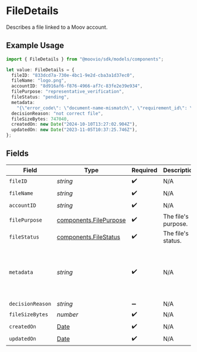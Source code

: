 # FileDetails

Describes a file linked to a Moov account.

## Example Usage

```typescript
import { FileDetails } from "@moovio/sdk/models/components";

let value: FileDetails = {
  fileID: "833dcd7a-730e-4bc1-9e2d-cba3a1d37ec0",
  fileName: "logo.png",
  accountID: "8d916af6-f876-4966-af7c-83fe2e39e934",
  filePurpose: "representative_verification",
  fileStatus: "pending",
  metadata:
    "{\"error_code\": \"document-name-mismatch\", \"requirement_id\": \"document.individual.verification\", \"representative_id\": \"c63ab175-251d-497e-a267-7346d087e180\", \"comment\": \"testing comment\"",
  decisionReason: "not correct file",
  fileSizeBytes: 747040,
  createdOn: new Date("2024-10-10T13:27:02.904Z"),
  updatedOn: new Date("2023-11-05T10:37:25.746Z"),
};
```

## Fields

| Field                                                                                                                                                                                    | Type                                                                                                                                                                                     | Required                                                                                                                                                                                 | Description                                                                                                                                                                              | Example                                                                                                                                                                                  |
| ---------------------------------------------------------------------------------------------------------------------------------------------------------------------------------------- | ---------------------------------------------------------------------------------------------------------------------------------------------------------------------------------------- | ---------------------------------------------------------------------------------------------------------------------------------------------------------------------------------------- | ---------------------------------------------------------------------------------------------------------------------------------------------------------------------------------------- | ---------------------------------------------------------------------------------------------------------------------------------------------------------------------------------------- |
| `fileID`                                                                                                                                                                                 | *string*                                                                                                                                                                                 | :heavy_check_mark:                                                                                                                                                                       | N/A                                                                                                                                                                                      |                                                                                                                                                                                          |
| `fileName`                                                                                                                                                                               | *string*                                                                                                                                                                                 | :heavy_check_mark:                                                                                                                                                                       | N/A                                                                                                                                                                                      | logo.png                                                                                                                                                                                 |
| `accountID`                                                                                                                                                                              | *string*                                                                                                                                                                                 | :heavy_check_mark:                                                                                                                                                                       | N/A                                                                                                                                                                                      |                                                                                                                                                                                          |
| `filePurpose`                                                                                                                                                                            | [components.FilePurpose](../../models/components/filepurpose.md)                                                                                                                         | :heavy_check_mark:                                                                                                                                                                       | The file's purpose.                                                                                                                                                                      | representative_verification                                                                                                                                                              |
| `fileStatus`                                                                                                                                                                             | [components.FileStatus](../../models/components/filestatus.md)                                                                                                                           | :heavy_check_mark:                                                                                                                                                                       | The file's status.                                                                                                                                                                       | pending                                                                                                                                                                                  |
| `metadata`                                                                                                                                                                               | *string*                                                                                                                                                                                 | :heavy_check_mark:                                                                                                                                                                       | N/A                                                                                                                                                                                      | {"error_code": "document-name-mismatch", "requirement_id": "document.individual.verification", "representative_id": "c63ab175-251d-497e-a267-7346d087e180", "comment": "testing comment" |
| `decisionReason`                                                                                                                                                                         | *string*                                                                                                                                                                                 | :heavy_minus_sign:                                                                                                                                                                       | N/A                                                                                                                                                                                      | not correct file                                                                                                                                                                         |
| `fileSizeBytes`                                                                                                                                                                          | *number*                                                                                                                                                                                 | :heavy_check_mark:                                                                                                                                                                       | N/A                                                                                                                                                                                      |                                                                                                                                                                                          |
| `createdOn`                                                                                                                                                                              | [Date](https://developer.mozilla.org/en-US/docs/Web/JavaScript/Reference/Global_Objects/Date)                                                                                            | :heavy_check_mark:                                                                                                                                                                       | N/A                                                                                                                                                                                      |                                                                                                                                                                                          |
| `updatedOn`                                                                                                                                                                              | [Date](https://developer.mozilla.org/en-US/docs/Web/JavaScript/Reference/Global_Objects/Date)                                                                                            | :heavy_check_mark:                                                                                                                                                                       | N/A                                                                                                                                                                                      |                                                                                                                                                                                          |